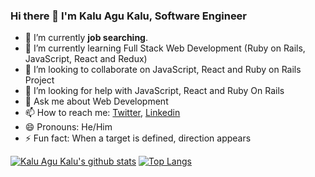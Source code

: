 ### Hi there 👋 I'm Kalu Agu Kalu, Software Engineer

<!--
**Godswilly/Godswilly** is a ✨ _special_ ✨ repository because its `README.md` (this file) appears on your GitHub profile.
-->

- 🔭 I’m currently **job searching**.
- 🌱 I’m currently learning Full Stack Web Development (Ruby on Rails, JavaScript, React and Redux)
- 👯 I’m looking to collaborate on JavaScript, React and Ruby on Rails Project
- 🤔 I’m looking for help with JavaScript, React and Ruby On Rails
- 💬 Ask me about Web Development
- 📫 How to reach me: [Twitter](https://twitter.com/KaluAguKalu17), [Linkedin](https://www.linkedin.com/in/kalu-agu-kalu/)
- 😄 Pronouns: He/Him
- ⚡ Fun fact: When a target is defined, direction appears


[![Kalu Agu Kalu's github stats](https://github-readme-stats.vercel.app/api?username=Godswilly&show_icons=true&theme=radical)](https://github.com/Godswilly/github-readme-stats)  [![Top Langs](https://github-readme-stats.vercel.app/api/top-langs/?username=Godswilly&show_icons=true&theme=radical&layout=compact)](https://github.com/Godswilly/github-readme-stats)
